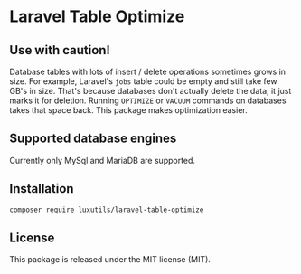 # Laravel Table Optimize

## Use with caution!

Database tables with lots of insert / delete operations sometimes grows in size. For example, Laravel's `jobs` table could be empty and still take few GB's in size. That's because databases don't actually delete the data, it just marks it for deletion. Running `OPTIMIZE` or `VACUUM` commands on databases takes that space back. This package makes optimization easier.

## Supported database engines

Currently only MySql and MariaDB are supported.

## Installation

```bash
composer require luxutils/laravel-table-optimize
```

## License

This package is released under the MIT license (MIT).